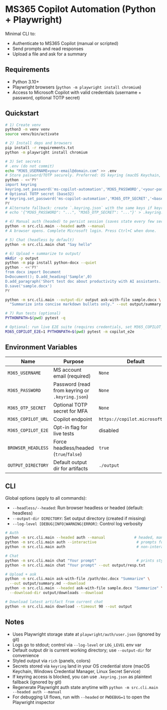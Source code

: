 # MS365 Copilot Automation (Python + Playwright)

Minimal CLI to:
- Authenticate to MS365 Copilot (manual or scripted)
- Send prompts and read responses
- Upload a file and ask for a summary

## Requirements

- Python 3.10+
- Playwright browsers (`python -m playwright install chromium`)
- Access to Microsoft Copilot with valid credentials (username + password, optional TOTP secret)

## Quickstart

```bash
# 1) Create venv
python3 -m venv venv
source venv/bin/activate

# 2) Install deps and browsers
pip install -r requirements.txt
python -m playwright install chromium

# 3) Set secrets
# .env (do not commit)
echo "M365_USERNAME=your-email@domain.com" >> .env
# Store password/TOTP securely. Preferred: OS keyring (macOS Keychain, etc.)
python - <<'PY'
import keyring
keyring.set_password('ms-copilot-automation','M365_PASSWORD','<your-password>')
# Optional TOTP secret (base32)
# keyring.set_password('ms-copilot-automation','M365_OTP_SECRET','<base32>')
PY
# Alternate fallback: create `.keyring.json` with the same keys if keyring is unavailable
# echo '{"M365_PASSWORD": "...", "M365_OTP_SECRET": "..."}' > .keyring.json

# 4) Manual auth (headed) to persist session (saves state every few seconds)
python -m src.cli.main --headed auth --manual
# A browser opens. Complete Microsoft login. Press Ctrl+C when done.

# 5) Chat (headless by default)
python -m src.cli.main chat "Say hello"

# 6) Upload + summarize to output/
mkdir -p output
python -m pip install python-docx --quiet
python - <<'PY'
from docx import Document
D=Document(); D.add_heading('Sample',0)
D.add_paragraph('Short test doc about productivity with AI assistants.')
D.save('sample.docx')
PY

python -m src.cli.main --output-dir output ask-with-file sample.docx \
  "Summarize into concise markdown bullets only." --out output/summary.md --download

# 7) Run tests (optional)
PYTHONPATH=$(pwd) pytest -q

# Optional: run live E2E suite (requires credentials, set M365_COPILOT_E2E=1)
M365_COPILOT_E2E=1 PYTHONPATH=$(pwd) pytest -m copilot_e2e
```

## Environment Variables

| Name | Purpose | Default |
| --- | --- | --- |
| `M365_USERNAME` | MS account email (required) | `None` |
| `M365_PASSWORD` | Password (read from keyring or `.keyring.json`) | `None` |
| `M365_OTP_SECRET` | Optional TOTP secret for MFA | `None` |
| `M365_COPILOT_URL` | Copilot endpoint | `https://copilot.microsoft.com` |
| `M365_COPILOT_E2E` | Opt-in flag for live tests | disabled |
| `BROWSER_HEADLESS` | Force headless/headed (`true`/`false`) | `true` |
| `OUTPUT_DIRECTORY` | Default output dir for artifacts | `./output` |

## CLI

Global options (apply to all commands):
- `--headless/--headed`: Run browser headless or headed (default: headless)
- `--output-dir DIRECTORY`: Set output directory (created if missing)
- `--log-level [DEBUG|INFO|WARNING|ERROR]`: Control log verbosity

```bash
# Auth
python -m src.cli.main --headed auth --manual             # headed, manual (saves state periodically)
python -m src.cli.main auth --interactive                  # prompts for creds (username/password/TOTP)
python -m src.cli.main auth                                # non-interactive (env/keyring)

# Chat
python -m src.cli.main chat "Your prompt"                  # prints styled panel
python -m src.cli.main chat "Your prompt" --out output/resp.txt

# Upload + ask
python -m src.cli.main ask-with-file /path/doc.docx "Summarize" \
  --out output/summary.md --download
python -m src.cli.main --headed ask-with-file sample.docx "Summarize" \
  --download-dir output/downloads --download

# Download latest artifact from current chat
python -m src.cli.main download --timeout 90 --out output
```

## Notes
- Uses Playwright storage state at `playwright/auth/user.json` (ignored by git)
- Logs go to stdout; control via `--log-level` or `LOG_LEVEL` env var
- Default output dir is current working directory; use `--output-dir` for convenience
- Styled output via `rich` (panels, colors)
- Secrets stored via `keyring` land in your OS credential store (macOS Keychain, Windows Credential Manager, Linux Secret Service)
- If keyring access is blocked, you can use `.keyring.json` as plaintext fallback (ignored by git)
- Regenerate Playwright auth state anytime with `python -m src.cli.main --headed auth --manual`
- For debugging UI flows, run with `--headed` or `PWDEBUG=1` to open the Playwright inspector

